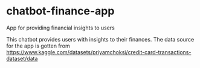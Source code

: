 # chatbot-finance-app
App for providing financial insights to users

This chatbot provides users with insights to their finances. The data source for the app is gotten from https://www.kaggle.com/datasets/priyamchoksi/credit-card-transactions-dataset/data
